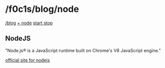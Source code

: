 <html lang="en">
<head>
    <meta charset="UTF-8">
    <meta name="viewport" content="width=device-width, initial-scale=1">
    <title>blog.f0c1s.com/node</title>
    <link rel="stylesheet" href="../index.css"/>
    <script src="../setup.js" async></script>
</head>
<body onload="setup()">
<h1>
    /f0c1s/blog/node
</h1>
<nav>
    <a href="../index.html">/blog</a>
    <a href="../node/index.html">+ node</a>
    <a href="../node/start-stop/start-stop.html">start stop</a>
</nav>

## NodeJS

"Node.js® is a JavaScript runtime built on Chrome's V8 JavaScript engine."

[official site for nodejs](https://nodejs.org/en/)


</body>
</html>
